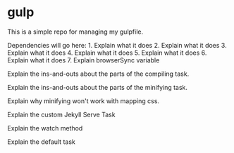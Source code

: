 # gulp
This is a simple repo for managing my gulpfile.

Dependencies will go here:
  1.
    Explain what it does
  2.
    Explain what it does
  3.
    Explain what it does
  4.
    Explain what it does
  5.
    Explain what it does
  6.
    Explain what it does
  7.
    Explain browserSync variable
    
Explain the ins-and-outs about the parts of the compiling task.

Explain the ins-and-outs about the parts of the minifying task.

Explain why minifying won't work with mapping css.
    
Explain the custom Jekyll Serve Task

Explain the watch method

Explain the default task
